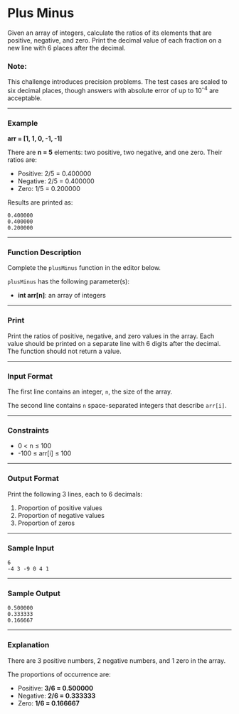 
# Plus Minus

Given an array of integers, calculate the ratios of its elements that are positive, negative, and zero. Print the decimal value of each fraction on a new line with 6 places after the decimal.

### Note:
This challenge introduces precision problems. The test cases are scaled to six decimal places, though answers with absolute error of up to 10<sup>-4</sup> are acceptable.

---

### Example
**arr = [1, 1, 0, -1, -1]**

There are **n = 5** elements: two positive, two negative, and one zero. Their ratios are:

- Positive: 2/5 = 0.400000
- Negative: 2/5 = 0.400000
- Zero: 1/5 = 0.200000

Results are printed as:
```
0.400000
0.400000
0.200000
```

---

### Function Description

Complete the `plusMinus` function in the editor below.

`plusMinus` has the following parameter(s):
- **int arr[n]**: an array of integers

---

### Print

Print the ratios of positive, negative, and zero values in the array. Each value should be printed on a separate line with 6 digits after the decimal. The function should not return a value.

---

### Input Format

The first line contains an integer, `n`, the size of the array.

The second line contains `n` space-separated integers that describe `arr[i]`.

---

### Constraints

- 0 < n ≤ 100
- -100 ≤ arr[i] ≤ 100

---

### Output Format

Print the following 3 lines, each to 6 decimals:
1. Proportion of positive values
2. Proportion of negative values
3. Proportion of zeros

---

### Sample Input

```
6
-4 3 -9 0 4 1
```

---

### Sample Output

```
0.500000
0.333333
0.166667
```

---

### Explanation

There are 3 positive numbers, 2 negative numbers, and 1 zero in the array.

The proportions of occurrence are:
- Positive: **3/6 = 0.500000**
- Negative: **2/6 = 0.333333**
- Zero: **1/6 = 0.166667**

